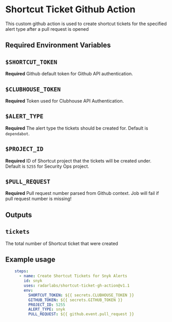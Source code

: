 # Shortcut Ticket Github Action
This custom github action is used to create shortcut tickets for the specified alert type after a pull request is opened

## Required Environment Variables

## `$SHORTCUT_TOKEN`

**Required** Github default token for Github API authentication.

## `$CLUBHOUSE_TOKEN`

**Required** Token used for Clubhouse API Authentication.

## `$ALERT_TYPE`

**Required** The alert type the tickets should be created for. Default is `dependabot`.


## `$PROJECT_ID`

**Required** ID of Shortcut project that the tickets will be created under. Default is `5255` for Security Ops project.

## `$PULL_REQUEST`

**Required** Pull request number parsed from Github context. Job will fail if pull request number is missing!


## Outputs

## `tickets`

The total number of Shortcut ticket that were created

## Example usage

```yaml
    steps:
      - name: Create Shortcut Tickets for Snyk Alerts
        id: snyk
        uses: radarlabs/shortcut-ticket-gh-action@v1.1
        env:
          SHORTCUT_TOKEN: ${{ secrets.CLUBHOUSE_TOKEN }}
          GITHUB_TOKEN: ${{ secrets.GITHUB_TOKEN }}
          PROJECT_ID: 5255
          ALERT_TYPE: snyk
          PULL_REQUEST: ${{ github.event.pull_request }}
```
